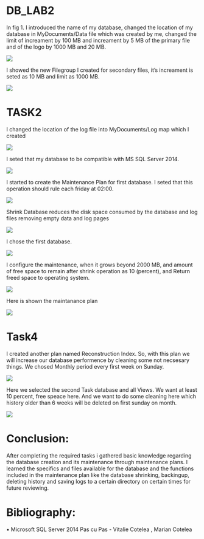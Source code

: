 # DB_LAB2

In fig 1. I introduced the name of my database, changed the location of my database
in MyDocuments/Data file which was created by me, changed the limit of increament by 100
MB and increament by 5 MB of the primary file and of the logo by 1000 MB and 20 MB.

<img src = "1.png"/>

I showed the new Filegroup I created for secondary files, it’s increament is
seted as 10 MB and limit as 1000 MB.

<img src = "4.png"/>


# TASK2

I changed the location of the log file into MyDocuments/Log map which I created

<img src = "2.png"/>


 I seted that my database to be compatible with MS SQL Server 2014.
 
 <img src = "3.png"/>
 
 
  I started to create the Maintenance Plan for first database. I seted that this
operation should rule each friday at 02:00.

<img src = "5.png"/>


Shrink Database reduces the disk space consumed by the database and log files
removing empty data and log pages

<img src = "6.png"/>

I chose the first database.

<img src = "7.png"/>

I configure the maintenance, when it grows beyond 2000 MB, and amount of
free space to remain after shrink operation as 10 (percent), and Return freed space to operating
system.

<img src = "8.png"/>

Here  is shown the maintanance plan

<img src = "9.png"/>


# Task4 

 I created another plan named Reconstruction Index. So, with this plan we will
increase our database performence by cleaning some not necsesary things. We chosed Monthly
period every first week on Sunday.

<img src = "11.png"/>

Here we selected the second Task database and all Views. We want at
least 10 percent, free speace here. And we want to do some cleaning here which history older
than 6 weeks will be deleted on first sunday on month.

<img src = "13.png"/>


# Conclusion:

  After completing the required tasks i gathered basic knowledge regarding the database creation
and its maintenance through maintenance plans. I learned the specifics and files available for
the database and the functions included in the maintenance plan like the database shrinking,
backingup, deleting history and saving logs to a certain directory on certain times for future
reviewing.


# Bibliography:

• Microsoft SQL Server 2014 Pas cu Pas - Vitalie Cotelea , Marian Cotelea
